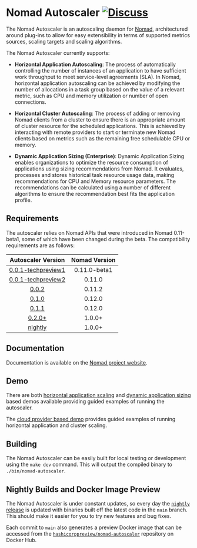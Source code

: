 # Nomad Autoscaler [![Discuss](https://img.shields.io/badge/discuss-nomad-00BC7F?style=flat)](https://discuss.hashicorp.com/c/nomad)

The Nomad Autoscaler is an autoscaling daemon for [Nomad](https://nomadproject.io/),
architectured around plug-ins to allow for easy extensibility in terms of supported metrics sources,
scaling targets and scaling algorithms.

The Nomad Autoscaler currently supports:
* **Horizontal Application Autoscaling**: The process of automatically controlling the number of
instances of an application to have sufficient work throughput to meet service-level agreements (SLA).
In Nomad, horizontal application autoscaling can be achieved by modifying the number of allocations
in a task group based on the value of a relevant metric, such as CPU and memory utilization or number
of open connections.

* **Horizontal Cluster Autoscaling**: The process of adding or removing Nomad clients from a cluster
to ensure there is an appropriate amount of cluster resource for the scheduled applications. This is
achieved by interacting with remote providers to start or terminate new Nomad clients based on metrics
such as the remaining free schedulable CPU or memory.

* **Dynamic Application Sizing (Enterprise)**: Dynamic Application Sizing enables organizations to
optimize the resource consumption of applications using sizing recommendations from Nomad. It
evaluates, processes and stores historical task resource usage data, making recommendations for CPU
and Memory resource parameters. The recommendations can be calculated using a number of different
algorithms to ensure the recommendation best fits the application profile.

## Requirements

The autoscaler relies on Nomad APIs that were introduced in Nomad 0.11-beta1, some of which have been changed during the beta.
The compatibility requirements are as follows:

|                                     Autoscaler Version                                    | Nomad Version |
|:-----------------------------------------------------------------------------------------:|:-------------:|
| [0.0.1-techpreview1](https://releases.hashicorp.com/nomad-autoscaler/0.0.1-techpreview1/) | 0.11.0-beta1  |
| [0.0.1-techpreview2](https://releases.hashicorp.com/nomad-autoscaler/0.0.1-techpreview2/) |    0.11.0     |
| [0.0.2](https://releases.hashicorp.com/nomad-autoscaler/0.0.2/)                           |    0.11.2     |
| [0.1.0](https://releases.hashicorp.com/nomad-autoscaler/0.1.0/)                           |    0.12.0     |
| [0.1.1](https://releases.hashicorp.com/nomad-autoscaler/0.1.1/)                           |    0.12.0     |
| [0.2.0+](https://releases.hashicorp.com/nomad-autoscaler/0.2.0/)                          |    1.0.0+     |
| [nightly](https://github.com/hashicorp/nomad-autoscaler/releases/tag/nightly)             |    1.0.0+     |

## Documentation

Documentation is available on the [Nomad project website](https://www.nomadproject.io/docs/autoscaling).

## Demo

There are both [horizontal application scaling](https://github.com/hashicorp/nomad-autoscaler-demos/tree/main/vagrant/horizontal-app-scaling) and
[dynamic application sizing](https://github.com/hashicorp/nomad-autoscaler-demos/tree/main/vagrant/dynamic-app-sizing) based demos available
providing guided examples of running the autoscaler.

The [cloud provider based demo](https://github.com/hashicorp/nomad-autoscaler-demos/tree/main/cloud) provides guided examples of running horizontal
application and cluster scaling.

## Building

The Nomad Autoscaler can be easily built for local testing or development using the `make dev`
command. This will output the compiled binary to `./bin/nomad-autoscaler`.

## Nightly Builds and Docker Image Preview

The Nomad Autoscaler is under constant updates, so every day the [`nightly`
release](https://github.com/hashicorp/nomad-autoscaler/releases/tag/nightly) is updated with
binaries built off the latest code in the `main` branch. This should make it easier for you to try
new features and bug fixes.

Each commit to `main` also generates a preview Docker image that can be accessed from the
[`hashicorppreview/nomad-autoscaler`](https://hub.docker.com/r/hashicorppreview/nomad-autoscaler/tags)
repository on Docker Hub.
